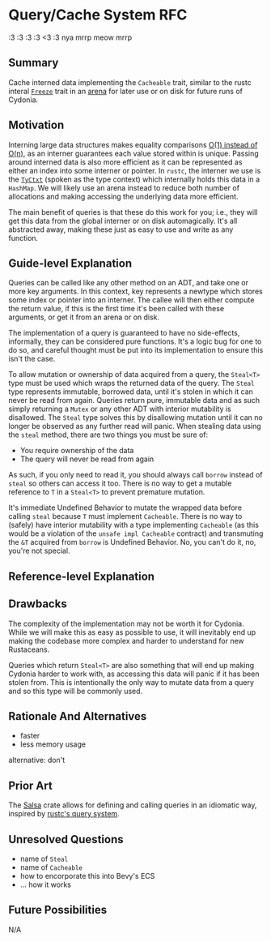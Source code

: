 # Query/Cache System RFC

:3 :3 :3 :3 <3 :3
nya mrrp meow mrrp

## Summary

Cache interned data implementing the `Cacheable` trait, similar to the rustc
interal [`Freeze`](https://stdrs.dev/nightly/x86_64-unknown-linux-gnu/core/marker/trait.Freeze.html)
trait in an [arena](https://stackoverflow.com/questions/12825148/what-is-the-meaning-of-the-term-arena-in-relation-to-memory)
for later use or on disk for future runs of Cydonia.

## Motivation

<!-- TODO: This may be TMI in the motivation section. -->

Interning large data structures makes equality comparisons [O(1) instead of O(n)](https://matklad.github.io/2020/03/22/fast-simple-rust-interner.html),
as an interner guarantees each value stored within is unique. Passing around
interned data is also more efficient as it can be represented as either an index
into some interner or pointer. In `rustc`, the interner we use is the [`TyCtxt`](https://doc.rust-lang.org/nightly/nightly-rustc/rustc_middle/ty/struct.TyCtxt.html)
(spoken as the type context) which internally holds this data in a `HashMap`.
We will likely use an arena instead to reduce both number of allocations and
making accessing the underlying data more efficient.

The main benefit of queries is that these do this work for you; i.e., they will
get this data from the global interner or on disk automagically. It's all
abstracted away, making these just as easy to use and write as any function.

## Guide-level Explanation

Queries can be called like any other method on an ADT, and take one or more key
arguments. In this context, key represents a newtype which stores some index or
pointer into an interner. The callee will then either compute the return value,
if this is the first time it's been called with these arguments, or get it from
an arena or on disk.

The implementation of a query is guaranteed to have no side-effects, informally,
they can be considered pure functions. It's a logic bug for one to do so, and
careful thought must be put into its implementation to ensure this isn't the
case.

To allow mutation or ownership of data acquired from a query, the `Steal<T>`
type must be used which wraps the returned data of the query. The `Steal` type
represents immutable, borrowed data, until it's stolen in which it can never be
read from again. Queries return pure, immutable data and as such simply
returning a `Mutex` or any other ADT with interior mutability is disallowed. The
`Steal` type solves this by disallowing mutation until it can no longer be
observed as any further read will panic. When stealing data using the `steal`
method, there are two things you must be sure of:

- You require ownership of the data
- The query will never be read from again

As such, if you only need to read it, you should always call `borrow` instead of
`steal` so others can access it too. There is no way to get a mutable reference
to `T` in a `Steal<T>` to prevent premature mutation.

It's immediate Undefined Behavior to mutate the wrapped data before calling
`steal` because `T` must implement `Cacheable`. There is no way to (safely)
have interior mutability with a type implementing `Cacheable` (as this would be
a violation of the `unsafe impl Cacheable` contract) and transmuting the `&T`
acquired from `borrow` is Undefined Behavior. No, you can't do it, no, you're
not special.

## Reference-level Explanation

<!-- TODO: Explain in detail how the implementation will work. -->

## Drawbacks

The complexity of the implementation may not be worth it for Cydonia. While we
will make this as easy as possible to use, it will inevitably end up making the
codebase more complex and harder to understand for new Rustaceans.

Queries which return `Steal<T>` are also something that will end up making
Cydonia harder to work with, as accessing this data will panic if it has been
stolen from. This is intentionally the only way to mutate data from a query and
so this type will be commonly used.

## Rationale And Alternatives

- faster
- less memory usage

alternative: don't

<!-- TODO: Explain this in better detail. -->

## Prior Art

The [Salsa](https://github.com/salsa-rs/salsa) crate allows for defining and
calling queries in an idiomatic way, inspired by [rustc's query system](https://rustc-dev-guide.rust-lang.org/query.html).

## Unresolved Questions

- name of `Steal`
- name of `Cacheable`
- how to encorporate this into Bevy's ECS
- ... how it works

<!-- TODO: Explain this in better detail and add more to this. -->

## Future Possibilities

N/A
